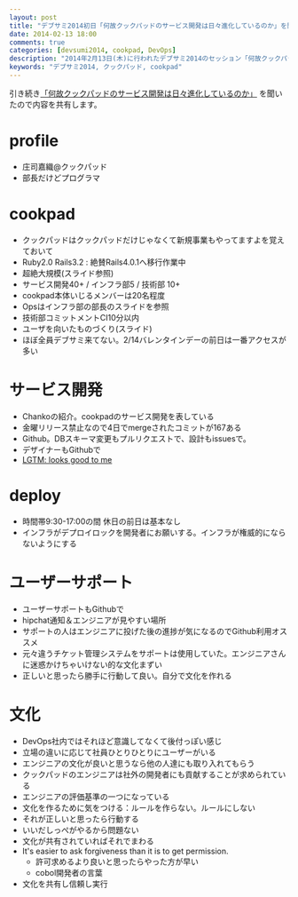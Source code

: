 ```yaml
---
layout: post
title: "デブサミ2014初日「何故クックパッドのサービス開発は日々進化しているのか」を聞いた"
date: 2014-02-13 18:00
comments: true
categories: [devsumi2014, cookpad, DevOps]
description: "2014年2月13日(木)に行われたデブサミ2014のセッション「何故クックパッドのサービス開発は日々進化しているのか」を聞いたまとめです。"
keywords: "デブサミ2014, クックパッド, cookpad"
---
```


引き続き[「何故クックパッドのサービス開発は日々進化しているのか」](http://event.shoeisha.jp/devsumi/20140213/session/377/)
を聞いたので内容を共有します。

# profile
* 庄司嘉織@クックパッド
* 部長だけどプログラマ

# cookpad
* クックパッドはクックパッドだけじゃなくて新規事業もやってますよを覚えておいて
* Ruby2.0 Rails3.2 : 絶賛Rails4.0.1へ移行作業中
* 超絶大規模(スライド参照)
* サービス開発40+ / インフラ部5 / 技術部 10+
* cookpad本体いじるメンバーは20名程度
* Opsはインフラ部の部長のスライドを参照
* 技術部コミットメントCI10分以内
* ユーザを向いたものづくり(スライド)
* ほぼ全員デブサミ来てない。2/14バレンタインデーの前日は一番アクセスが多い

# サービス開発
* Chankoの紹介。cookpadのサービス開発を表している
* 金曜リリース禁止なので4日でmergeされたコミットが167ある
* Github。DBスキーマ変更もプルリクエストで、設計もissuesで。
* デザイナーもGithubで
* [LGTM: looks good to me](http://blog.monochromegane.com/blog/2013/12/23/lgtm-chrome-extension/)

# deploy
* 時間帯9:30-17:00の間 休日の前日は基本なし
* インフラがデプロイロックを開発者にお願いする。インフラが権威的にならないようにする

# ユーザーサポート
* ユーザーサポートもGithubで
* hipchat通知＆エンジニアが見やすい場所
* サポートの人はエンジニアに投げた後の進捗が気になるのでGithub利用オススメ
* 元々違うチケット管理システムをサポートは使用していた。エンジニアさんに迷惑かけちゃいけない的な文化まずい
* 正しいと思ったら勝手に行動して良い。自分で文化を作れる

# 文化
* DevOps社内ではそれほど意識してなくて後付っぽい感じ
* 立場の違いに応じて社員ひとりひとりにユーザーがいる
* エンジニアの文化が良いと思うなら他の人達にも取り入れてもらう
* クックパッドのエンジニアは社外の開発者にも貢献することが求められている
* エンジニアの評価基準の一つになっている
* 文化を作るために気をつける：ルールを作らない。ルールにしない
* それが正しいと思ったら行動する
* いいだしっぺがやるから問題ない
* 文化が共有されていればそれでまわる
* It's easier to ask forgiveness than it is to get permission.
  - 許可求めるより良いと思ったらやった方が早い
  - cobol開発者の言葉
* 文化を共有し信頼し実行

